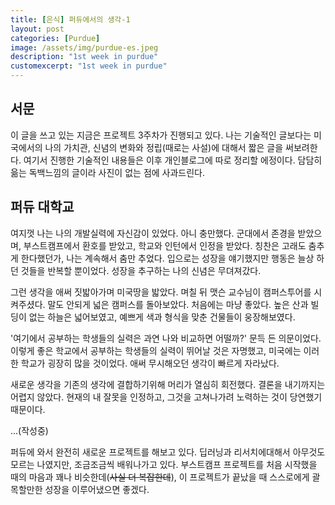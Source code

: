```yaml
---
title: [은식] 퍼듀에서의 생각-1
layout: post
categories: [Purdue]
image: /assets/img/purdue-es.jpeg
description: "1st week in purdue"
customexcerpt: "1st week in purdue"
---
```


## 서문

이 글을 쓰고 있는 지금은 프로젝트 3주차가 진행되고 있다. 나는 기술적인 글보다는 미국에서의 나의 가치관, 신념의 변화와 정립(때로는 사설)에 대해서 짧은 글을 써보려한다. 여기서 진행한 기술적인 내용들은 이후 개인블로그에 따로 정리할 에정이다. 담담히 읆는 독백느낌의 글이라 사진이 없는 점에 사과드린다.

## 퍼듀 대학교

여지껏 나는 나의 개발실력에 자신감이 있었다. 아니 충만했다. 군대에서 존경을 받았으며, 부스트캠프에서 환호를 받았고, 학교와 인턴에서 인정을 받았다. 칭찬은 고래도 춤추게 한다했던가, 나는 계속해서 춤만 추었다. 입으로는 성장을 얘기했지만 행동은 늘상 하던 것들을 반복할 뿐이었다. 성장을 추구하는 나의 신념은 무뎌져갔다.

그런 생각을 애써 짓밟아가며 미국땅을 밟았다. 며칠 뒤 맷슨 교수님이 캠퍼스투어를 시켜주셨다. 말도 안되게 넓은 캠퍼스를 돌아보았다. 처음에는 마냥 좋았다. 높은 산과 빌딩이 없는 하늘은 넓어보였고, 예쁘게 색과 형식을 맞춘 건물들이 웅장해보였다.

'여기에서 공부하는 학생들의 실력은 과연 나와 비교하면 어떨까?' 문득 든 의문이었다. 이렇게 좋은 학교에서 공부하는 학생들의 실력이 뛰어날 것은 자명했고, 미국에는 이러한 학교가 굉장히 많을 것이었다. 애써 무시해오던 생각이 빠르게 자라났다.

새로운 생각을 기존의 생각에 결합하기위해 머리가 열심히 회전했다. 결론을 내기까지는 어렵지 않았다. 현재의 내 잘못을 인정하고, 그것을 고쳐나가려 노력하는 것이 당연했기 때문이다.

...(작성중)

퍼듀에 와서 완전히 새로운 프로젝트를 해보고 있다. 딥러닝과 리서치에대해서 아무것도 모르는 나였지만, 조금조금씩 배워나가고 있다. 부스트캠프 프로젝트를 처음 시작했을 때의 마음과 꽤나 비슷한데(~~사실 더 복잡한데~~), 이 프로젝트가 끝났을 때 스스로에게 괄목할만한 성장을 이루어냈으면 좋겠다.
